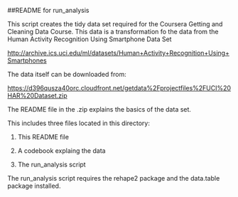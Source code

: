 ##README for run_analysis

This script creates the tidy data set required for the Coursera Getting and Cleaning Data Course. This data is a transformation fo the data from the
Human Activity Recognition Using Smartphone Data Set

http://archive.ics.uci.edu/ml/datasets/Human+Activity+Recognition+Using+Smartphones

The data itself can be downloaded from:

https://d396qusza40orc.cloudfront.net/getdata%2Fprojectfiles%2FUCI%20HAR%20Dataset.zip 

The README file in the .zip explains the basics of the data set.

This includes three files located in this directory:

1. This README file

2. A codebook explaing the data

3. The run_analysis script

The run_analysis script requires the rehape2 package and the data.table package installed.


